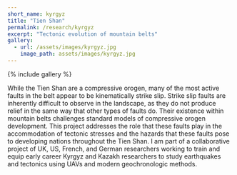 ```yaml
---
short_name: kyrgyz
title: "Tien Shan" 
permalink: /research/kyrgyz
excerpt: "Tectonic evolution of mountain belts"
gallery:
  - url: /assets/images/kyrgyz.jpg
    image_path: assets/images/kyrgyz.jpg 
---
```


{% include gallery %}

While the Tien Shan are a compressive orogen, many of the most active faults in the belt appear to be kinematically strike slip. Strike slip faults are inherently difficult to observe in the landscape, as they do not produce relief in the same way that other types of faults do. Their existence within mountain belts challenges standard models of compressive orogen development. This project addresses the role that these faults play in the accommodation of tectonic stresses and the hazards that these faults pose to developing nations throughout the Tien Shan.  I am part of a collaborative project of UK, US, French, and German researchers working to train and equip early career Kyrgyz and Kazakh researchers to study earthquakes and tectonics using UAVs and modern geochronologic methods.

